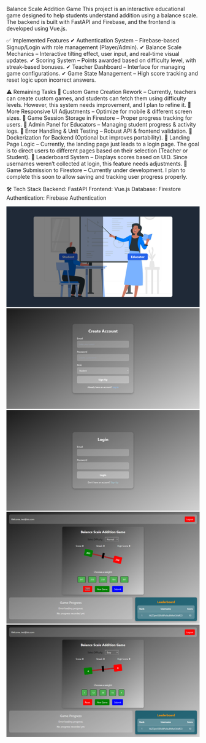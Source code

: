 
Balance Scale Addition Game
This project is an interactive educational game designed to help students understand addition using a balance scale. The backend is built with FastAPI and Firebase, and the frontend is developed using Vue.js.

✅ Implemented Features
✔ Authentication System – Firebase-based Signup/Login with role management (Player/Admin).
✔ Balance Scale Mechanics – Interactive tilting effect, user input, and real-time visual updates.
✔ Scoring System – Points awarded based on difficulty level, with streak-based bonuses.
✔ Teacher Dashboard – Interface for managing game configurations.
✔ Game State Management – High score tracking and reset logic upon incorrect answers.

⚠️ Remaining Tasks
🔲 Custom Game Creation Rework – Currently, teachers can create custom games, and students can fetch them using difficulty levels. However, this system needs improvement, and I plan to refine it.
🔲 More Responsive UI Adjustments – Optimize for mobile & different screen sizes.
🔲 Game Session Storage in Firestore – Proper progress tracking for users.
🔲 Admin Panel for Educators – Managing student progress & activity logs.
🔲 Error Handling & Unit Testing – Robust API & frontend validation.
🔲 Dockerization for Backend (Optional but improves portability).
🔲 Landing Page Logic – Currently, the landing page just leads to a login page. The goal is to direct users to different pages based on their selection (Teacher or Student).
🔲 Leaderboard System – Displays scores based on UID. Since usernames weren’t collected at login, this feature needs adjustments.
🔲 Game Submission to Firestore – Currently under development. I plan to complete this soon to allow saving and tracking user progress properly.

🛠️ Tech Stack
Backend: FastAPI
Frontend: Vue.js
Database: Firestore
Authentication: Firebase Authentication

![Landing Page](./balance_game_landing.png)
![signup](./balance_game_signup.png)
![login](./balance_game_login.png)
![Student DAsboard](./Balance_game_01.png)
![Game Screenshot](./Balance_game_02.png)

